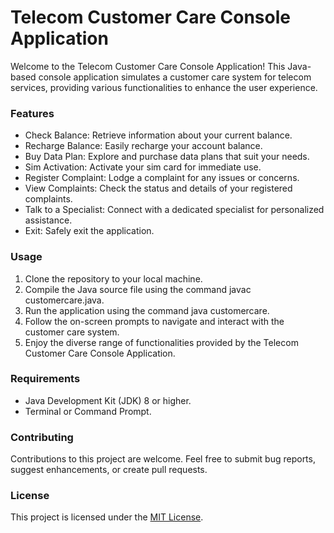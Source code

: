 # Telecom Customer Care Console Application
Welcome to the Telecom Customer Care Console Application! This Java-based console application simulates a customer care system for telecom services, providing various functionalities to enhance the user experience.

### Features
- Check Balance: Retrieve information about your current balance.
- Recharge Balance: Easily recharge your account balance.
- Buy Data Plan: Explore and purchase data plans that suit your needs.
- Sim Activation: Activate your sim card for immediate use.
- Register Complaint: Lodge a complaint for any issues or concerns.
- View Complaints: Check the status and details of your registered complaints.
- Talk to a Specialist: Connect with a dedicated specialist for personalized assistance.
- Exit: Safely exit the application.
### Usage
1. Clone the repository to your local machine.
2. Compile the Java source file using the command javac customercare.java.
3. Run the application using the command java customercare.
4. Follow the on-screen prompts to navigate and interact with the customer care system.
5. Enjoy the diverse range of functionalities provided by the Telecom Customer Care Console Application.
### Requirements
- Java Development Kit (JDK) 8 or higher.
- Terminal or Command Prompt.
### Contributing
Contributions to this project are welcome. Feel free to submit bug reports, suggest enhancements, or create pull requests.

### License
This project is licensed under the [MIT License](https://github.com/nikhildixit27/Customer-Care-for-Telecom/blob/main/LICENSE).
